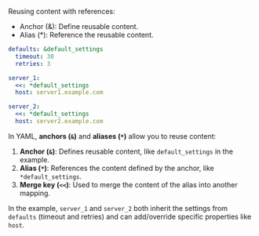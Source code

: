 Reusing content with references:  
- Anchor (&): Define reusable content.  
- Alias (*): Reference the reusable content.  
```yaml
defaults: &default_settings
  timeout: 30
  retries: 3

server_1:
  <<: *default_settings
  host: server1.example.com

server_2:
  <<: *default_settings
  host: server2.example.com
```  
In YAML, **anchors (`&`)** and **aliases (`*`)** allow you to reuse content:

1. **Anchor (`&`)**: Defines reusable content, like `default_settings` in the example.
2. **Alias (`*`)**: References the content defined by the anchor, like `*default_settings`.
3. **Merge key (`<<`)**: Used to merge the content of the alias into another mapping.

In the example, `server_1` and `server_2` both inherit the settings from `defaults` (timeout and retries) and can add/override specific properties like `host`.